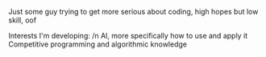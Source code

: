 Just some guy trying to get more serious about coding, high hopes but low skill, oof

Interests I'm developing: /n
  AI, more specifically how to use and apply it
  Competitive programming and algorithmic knowledge
